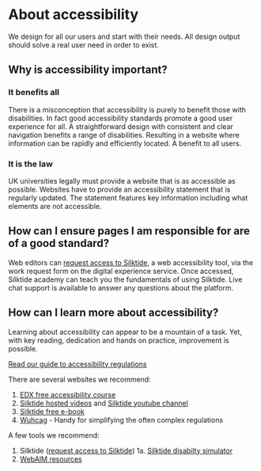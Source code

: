 # About accessibility

We design for all our users and start with their needs. All design output should solve a real user need in order to exist.

## Why is accessibility important?

### It benefits all

There is a misconception that accessibility is purely to benefit those with disabilities. In fact good accessibility standards promote a good user experience for all. A straightforward design with consistent and clear navigation benefits a range of disabilities.  Resulting in a website where information can be rapidly and efficiently located. A benefit to all users.

### It is the law

UK universities legally must provide a website that is as accessible as possible. Websites have to provide an accessibility statement that is  regularly updated. The statement features key information including what elements are not accessible.

## How can I ensure pages I am responsible for are of a good standard?

Web editors can [request access to Silktide](https://www.shu.ac.uk/digital-experience-service), a web accessibility tool, via the work request form on the digital experience service. Once accessed, Silktide academy can teach you the fundamentals of using Silktide. Live chat support is available to answer any questions about the platform.

## How can I learn more about accessibility?

Learning about accessibility can appear to be a mountain of a task. Yet, with key reading, dedication and hands on practice, improvement is possible. 

[Read our guide to accessibility regulations](accessibility-regulations.md)

There are several websites we recommend:    
1. [EDX free accessibility course](https://www.edx.org/course/web-accessibility-introduction)
2. [Silktide hosted videos](https://silktide.com/accessibility/videos/) and [Silktide youtube channel](https://www.youtube.com/user/silktide)
3. [Silktide free e-book](https://silktide.com/lp/free-ebook-accessibility-best-practices/)
4. [Wuhcag](https://www.wuhcag.com/) - Handy for simplifying the often complex regulations

A few tools we recommend:    
1. Silktide ([request access to Silktide](https://www.shu.ac.uk/digital-experience-service))
1a. [Silktide disabilty simulator](https://silktide.com/resources/toolbar/)
2. [WebAIM resources](https://webaim.org/resources/)
